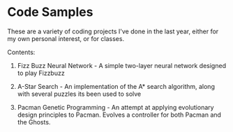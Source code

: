 # Code Samples

These are a variety of coding projects I've done in the last year,
either for my own personal interest, or for classes.

Contents:

1. Fizz Buzz Neural Network - A simple two-layer neural network designed to play Fizzbuzz

2. A-Star Search - An implementation of the A* search algorithm, along with several puzzles its been used to solve

3. Pacman Genetic Programming - An attempt at applying evolutionary design principles to Pacman. Evolves a controller for both Pacman and the Ghosts.

